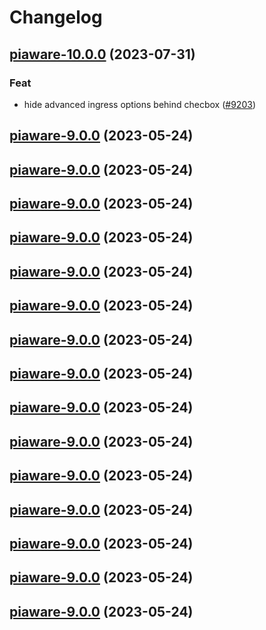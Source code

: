 # Changelog









## [piaware-10.0.0](https://github.com/truecharts/charts/compare/piaware-9.0.0...piaware-10.0.0) (2023-07-31)

### Feat

- hide advanced ingress options behind checbox ([#9203](https://github.com/truecharts/charts/issues/9203))
  
  


## [piaware-9.0.0](https://github.com/truecharts/charts/compare/piaware-8.0.9...piaware-9.0.0) (2023-05-24)




## [piaware-9.0.0](https://github.com/truecharts/charts/compare/piaware-8.0.9...piaware-9.0.0) (2023-05-24)




## [piaware-9.0.0](https://github.com/truecharts/charts/compare/piaware-8.0.9...piaware-9.0.0) (2023-05-24)




## [piaware-9.0.0](https://github.com/truecharts/charts/compare/piaware-8.0.9...piaware-9.0.0) (2023-05-24)




## [piaware-9.0.0](https://github.com/truecharts/charts/compare/piaware-8.0.9...piaware-9.0.0) (2023-05-24)




## [piaware-9.0.0](https://github.com/truecharts/charts/compare/piaware-8.0.9...piaware-9.0.0) (2023-05-24)




## [piaware-9.0.0](https://github.com/truecharts/charts/compare/piaware-8.0.9...piaware-9.0.0) (2023-05-24)




## [piaware-9.0.0](https://github.com/truecharts/charts/compare/piaware-8.0.9...piaware-9.0.0) (2023-05-24)




## [piaware-9.0.0](https://github.com/truecharts/charts/compare/piaware-8.0.9...piaware-9.0.0) (2023-05-24)




## [piaware-9.0.0](https://github.com/truecharts/charts/compare/piaware-8.0.9...piaware-9.0.0) (2023-05-24)




## [piaware-9.0.0](https://github.com/truecharts/charts/compare/piaware-8.0.9...piaware-9.0.0) (2023-05-24)




## [piaware-9.0.0](https://github.com/truecharts/charts/compare/piaware-8.0.9...piaware-9.0.0) (2023-05-24)




## [piaware-9.0.0](https://github.com/truecharts/charts/compare/piaware-8.0.9...piaware-9.0.0) (2023-05-24)




## [piaware-9.0.0](https://github.com/truecharts/charts/compare/piaware-8.0.9...piaware-9.0.0) (2023-05-24)




## [piaware-9.0.0](https://github.com/truecharts/charts/compare/piaware-8.0.9...piaware-9.0.0) (2023-05-24)

